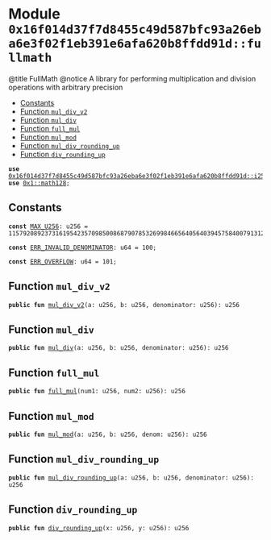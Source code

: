 
<a id="0x16f014d37f7d8455c49d587bfc93a26eba6e3f02f1eb391e6afa620b8ffdd91d_fullmath"></a>

# Module `0x16f014d37f7d8455c49d587bfc93a26eba6e3f02f1eb391e6afa620b8ffdd91d::fullmath`

@title FullMath
@notice A library for performing multiplication and division operations with arbitrary precision


-  [Constants](#@Constants_0)
-  [Function `mul_div_v2`](#0x16f014d37f7d8455c49d587bfc93a26eba6e3f02f1eb391e6afa620b8ffdd91d_fullmath_mul_div_v2)
-  [Function `mul_div`](#0x16f014d37f7d8455c49d587bfc93a26eba6e3f02f1eb391e6afa620b8ffdd91d_fullmath_mul_div)
-  [Function `full_mul`](#0x16f014d37f7d8455c49d587bfc93a26eba6e3f02f1eb391e6afa620b8ffdd91d_fullmath_full_mul)
-  [Function `mul_mod`](#0x16f014d37f7d8455c49d587bfc93a26eba6e3f02f1eb391e6afa620b8ffdd91d_fullmath_mul_mod)
-  [Function `mul_div_rounding_up`](#0x16f014d37f7d8455c49d587bfc93a26eba6e3f02f1eb391e6afa620b8ffdd91d_fullmath_mul_div_rounding_up)
-  [Function `div_rounding_up`](#0x16f014d37f7d8455c49d587bfc93a26eba6e3f02f1eb391e6afa620b8ffdd91d_fullmath_div_rounding_up)


<pre><code><b>use</b> <a href="i256.md#0x16f014d37f7d8455c49d587bfc93a26eba6e3f02f1eb391e6afa620b8ffdd91d_i256">0x16f014d37f7d8455c49d587bfc93a26eba6e3f02f1eb391e6afa620b8ffdd91d::i256</a>;
<b>use</b> <a href="">0x1::math128</a>;
</code></pre>



<a id="@Constants_0"></a>

## Constants


<a id="0x16f014d37f7d8455c49d587bfc93a26eba6e3f02f1eb391e6afa620b8ffdd91d_fullmath_MAX_U256"></a>



<pre><code><b>const</b> <a href="fullmath.md#0x16f014d37f7d8455c49d587bfc93a26eba6e3f02f1eb391e6afa620b8ffdd91d_fullmath_MAX_U256">MAX_U256</a>: u256 = 115792089237316195423570985008687907853269984665640564039457584007913129639935;
</code></pre>



<a id="0x16f014d37f7d8455c49d587bfc93a26eba6e3f02f1eb391e6afa620b8ffdd91d_fullmath_ERR_INVALID_DENOMINATOR"></a>



<pre><code><b>const</b> <a href="fullmath.md#0x16f014d37f7d8455c49d587bfc93a26eba6e3f02f1eb391e6afa620b8ffdd91d_fullmath_ERR_INVALID_DENOMINATOR">ERR_INVALID_DENOMINATOR</a>: u64 = 100;
</code></pre>



<a id="0x16f014d37f7d8455c49d587bfc93a26eba6e3f02f1eb391e6afa620b8ffdd91d_fullmath_ERR_OVERFLOW"></a>



<pre><code><b>const</b> <a href="fullmath.md#0x16f014d37f7d8455c49d587bfc93a26eba6e3f02f1eb391e6afa620b8ffdd91d_fullmath_ERR_OVERFLOW">ERR_OVERFLOW</a>: u64 = 101;
</code></pre>



<a id="0x16f014d37f7d8455c49d587bfc93a26eba6e3f02f1eb391e6afa620b8ffdd91d_fullmath_mul_div_v2"></a>

## Function `mul_div_v2`



<pre><code><b>public</b> <b>fun</b> <a href="fullmath.md#0x16f014d37f7d8455c49d587bfc93a26eba6e3f02f1eb391e6afa620b8ffdd91d_fullmath_mul_div_v2">mul_div_v2</a>(a: u256, b: u256, denominator: u256): u256
</code></pre>



<a id="0x16f014d37f7d8455c49d587bfc93a26eba6e3f02f1eb391e6afa620b8ffdd91d_fullmath_mul_div"></a>

## Function `mul_div`



<pre><code><b>public</b> <b>fun</b> <a href="fullmath.md#0x16f014d37f7d8455c49d587bfc93a26eba6e3f02f1eb391e6afa620b8ffdd91d_fullmath_mul_div">mul_div</a>(a: u256, b: u256, denominator: u256): u256
</code></pre>



<a id="0x16f014d37f7d8455c49d587bfc93a26eba6e3f02f1eb391e6afa620b8ffdd91d_fullmath_full_mul"></a>

## Function `full_mul`



<pre><code><b>public</b> <b>fun</b> <a href="fullmath.md#0x16f014d37f7d8455c49d587bfc93a26eba6e3f02f1eb391e6afa620b8ffdd91d_fullmath_full_mul">full_mul</a>(num1: u256, num2: u256): u256
</code></pre>



<a id="0x16f014d37f7d8455c49d587bfc93a26eba6e3f02f1eb391e6afa620b8ffdd91d_fullmath_mul_mod"></a>

## Function `mul_mod`



<pre><code><b>public</b> <b>fun</b> <a href="fullmath.md#0x16f014d37f7d8455c49d587bfc93a26eba6e3f02f1eb391e6afa620b8ffdd91d_fullmath_mul_mod">mul_mod</a>(a: u256, b: u256, denom: u256): u256
</code></pre>



<a id="0x16f014d37f7d8455c49d587bfc93a26eba6e3f02f1eb391e6afa620b8ffdd91d_fullmath_mul_div_rounding_up"></a>

## Function `mul_div_rounding_up`



<pre><code><b>public</b> <b>fun</b> <a href="fullmath.md#0x16f014d37f7d8455c49d587bfc93a26eba6e3f02f1eb391e6afa620b8ffdd91d_fullmath_mul_div_rounding_up">mul_div_rounding_up</a>(a: u256, b: u256, denominator: u256): u256
</code></pre>



<a id="0x16f014d37f7d8455c49d587bfc93a26eba6e3f02f1eb391e6afa620b8ffdd91d_fullmath_div_rounding_up"></a>

## Function `div_rounding_up`



<pre><code><b>public</b> <b>fun</b> <a href="fullmath.md#0x16f014d37f7d8455c49d587bfc93a26eba6e3f02f1eb391e6afa620b8ffdd91d_fullmath_div_rounding_up">div_rounding_up</a>(x: u256, y: u256): u256
</code></pre>
